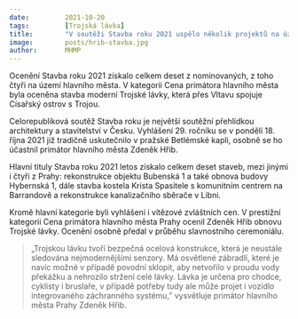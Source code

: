 ```yaml
---
date:         2021-10-20
tags:         [Trojská lávka]
title:        "V soutěži Stavba roku 2021 uspělo několik projektů na území hlavního města"
image: 	      posts/hrib-stavba.jpg
author:       MHMP
---
```


Ocenění Stavba roku 2021 získalo celkem deset z nominovaných, z toho čtyři na území hlavního města. V kategorii Cena primátora hlavního města byla oceněna stavba moderní Trojské lávky, která přes Vltavu spojuje Císařský ostrov s Trojou. 

Celorepubliková soutěž Stavba roku je největší soutěžní přehlídkou architektury a stavitelství v Česku. Vyhlášení 29. ročníku se v pondělí 18. října 2021 již tradičně uskutečnilo v pražské Betlémské kapli, osobně se ho účastnil primátor hlavního města Zdeněk Hřib.  

Hlavní tituly Stavba roku 2021 letos získalo celkem deset staveb, mezi jinými i čtyři z Prahy: rekonstrukce objektu Bubenská 1 a také obnova budovy Hybernská 1, dále stavba kostela Krista Spasitele s komunitním centrem na Barrandově a rekonstrukce kanalizačního sběrače v Libni. 

Kromě hlavní kategorie byli vyhlášeni i vítězové zvláštních cen. V prestižní kategorii Cena primátora hlavního města Prahy ocenil Zdeněk Hřib obnovu Trojské lávky. Ocenění osobně předal v průběhu slavnostního ceremoniálu. 

> „Trojskou lávku tvoří bezpečná ocelová konstrukce, která je neustále sledována nejmodernějšími senzory. Má osvětlené zábradlí, které je navíc možné v případě povodní sklopit, aby netvořilo v proudu vody překážku a nehrozilo stržení celé lávky. Lávka je určena pro chodce, cyklisty i bruslaře, v případě potřeby tudy ale může projet i vozidlo integrovaného záchranného systému,” vysvětluje primátor hlavního města Prahy Zdeněk Hřib.  
